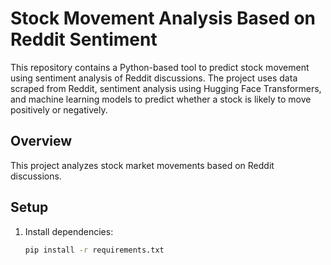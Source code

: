 # Stock Movement Analysis Based on Reddit Sentiment
This repository contains a Python-based tool to predict stock movement using sentiment analysis of Reddit discussions. The project uses data scraped from Reddit, sentiment analysis using Hugging Face Transformers, and machine learning models to predict whether a stock is likely to move positively or negatively.

## Overview
This project analyzes stock market movements based on Reddit discussions.

## Setup
1. Install dependencies:
   ```bash
   pip install -r requirements.txt
